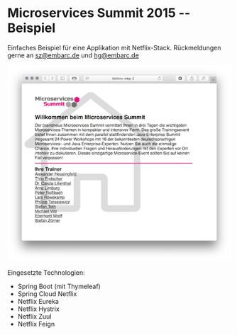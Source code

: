 # Microservices Summit 2015 -- Beispiel

Einfaches Beispiel für eine Applikation mit Netflix-Stack.
Rückmeldungen gerne an sz@embarc.de und hg@embarc.de

![showcase](showcaseHome_klein.png)

Eingesetzte Technologien:

* Spring Boot (mit Thymeleaf)
* Spring Cloud Netflix
* Netflix Eureka
* Netflix Hystrix
* Netflix Zuul
* Netflix Feign
